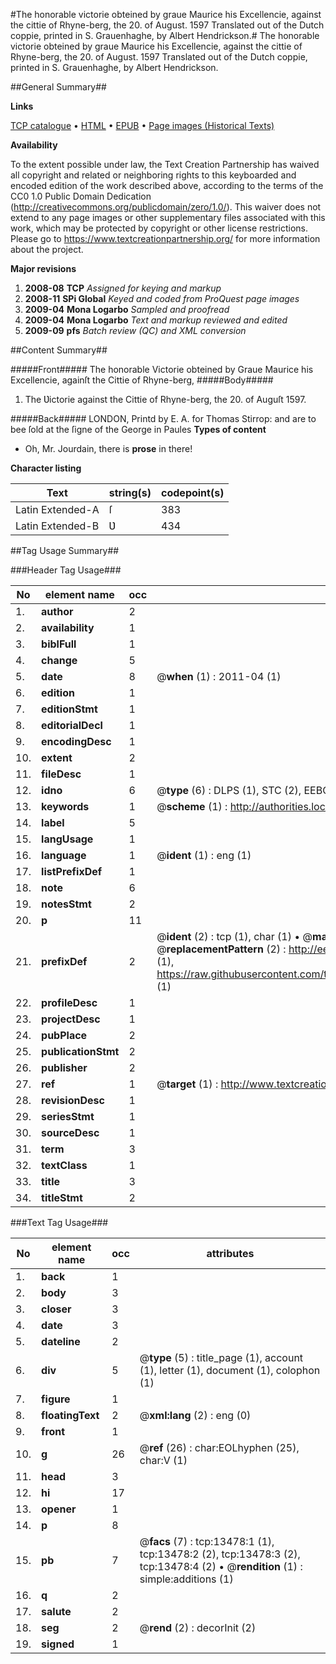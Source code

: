 #The honorable victorie obteined by graue Maurice his Excellencie, against the cittie of Rhyne-berg, the 20. of August. 1597 Translated out of the Dutch coppie, printed in S. Grauenhaghe, by Albert Hendrickson.#
The honorable victorie obteined by graue Maurice his Excellencie, against the cittie of Rhyne-berg, the 20. of August. 1597 Translated out of the Dutch coppie, printed in S. Grauenhaghe, by Albert Hendrickson.

##General Summary##

**Links**

[TCP catalogue](http://www.ota.ox.ac.uk/tcp/)  • 
[HTML](http://tei.it.ox.ac.uk/tcp/Texts-HTML/free/A07/A07278.html)  • 
[EPUB](http://tei.it.ox.ac.uk/tcp/Texts-EPUB/free/A07/A07278.epub) • 
[Page images (Historical Texts)](https://historicaltexts.jisc.ac.uk/eebo-99848388e)

**Availability**

To the extent possible under law, the Text Creation Partnership has waived all copyright and related or neighboring rights to this keyboarded and encoded edition of the work described above, according to the terms of the CC0 1.0 Public Domain Dedication (http://creativecommons.org/publicdomain/zero/1.0/). This waiver does not extend to any page images or other supplementary files associated with this work, which may be protected by copyright or other license restrictions. Please go to https://www.textcreationpartnership.org/ for more information about the project.

**Major revisions**

1. __2008-08__ __TCP__ *Assigned for keying and markup*
1. __2008-11__ __SPi Global__ *Keyed and coded from ProQuest page images*
1. __2009-04__ __Mona Logarbo__ *Sampled and proofread*
1. __2009-04__ __Mona Logarbo__ *Text and markup reviewed and edited*
1. __2009-09__ __pfs__ *Batch review (QC) and XML conversion*

##Content Summary##

#####Front#####
The honorable Victorie obteined by Graue Maurice his Excellencie, againſt the Cittie of Rhyne-berg, 
#####Body#####

1. The Ʋictorie against the Cittie of Rhyne-berg, the 20.  of Auguſt 1597.

#####Back#####
LONDON, Printd by E. A. for Thomas Stirrop: and are to bee ſold at the ſigne of the George in Paules
**Types of content**

  * Oh, Mr. Jourdain, there is **prose** in there!

**Character listing**


|Text|string(s)|codepoint(s)|
|---|---|---|
|Latin Extended-A|ſ|383|
|Latin Extended-B|Ʋ|434|

##Tag Usage Summary##

###Header Tag Usage###

|No|element name|occ|attributes|
|---|---|---|---|
|1.|__author__|2||
|2.|__availability__|1||
|3.|__biblFull__|1||
|4.|__change__|5||
|5.|__date__|8| @__when__ (1) : 2011-04 (1)|
|6.|__edition__|1||
|7.|__editionStmt__|1||
|8.|__editorialDecl__|1||
|9.|__encodingDesc__|1||
|10.|__extent__|2||
|11.|__fileDesc__|1||
|12.|__idno__|6| @__type__ (6) : DLPS (1), STC (2), EEBO-CITATION (1), PROQUEST (1), VID (1)|
|13.|__keywords__|1| @__scheme__ (1) : http://authorities.loc.gov/ (1)|
|14.|__label__|5||
|15.|__langUsage__|1||
|16.|__language__|1| @__ident__ (1) : eng (1)|
|17.|__listPrefixDef__|1||
|18.|__note__|6||
|19.|__notesStmt__|2||
|20.|__p__|11||
|21.|__prefixDef__|2| @__ident__ (2) : tcp (1), char (1)  •  @__matchPattern__ (2) : ([0-9\-]+):([0-9IVX]+) (1), (.+) (1)  •  @__replacementPattern__ (2) : http://eebo.chadwyck.com/downloadtiff?vid=$1&page=$2 (1), https://raw.githubusercontent.com/textcreationpartnership/Texts/master/tcpchars.xml#$1 (1)|
|22.|__profileDesc__|1||
|23.|__projectDesc__|1||
|24.|__pubPlace__|2||
|25.|__publicationStmt__|2||
|26.|__publisher__|2||
|27.|__ref__|1| @__target__ (1) : http://www.textcreationpartnership.org/docs/. (1)|
|28.|__revisionDesc__|1||
|29.|__seriesStmt__|1||
|30.|__sourceDesc__|1||
|31.|__term__|3||
|32.|__textClass__|1||
|33.|__title__|3||
|34.|__titleStmt__|2||


###Text Tag Usage###

|No|element name|occ|attributes|
|---|---|---|---|
|1.|__back__|1||
|2.|__body__|3||
|3.|__closer__|3||
|4.|__date__|3||
|5.|__dateline__|2||
|6.|__div__|5| @__type__ (5) : title_page (1), account (1), letter (1), document (1), colophon (1)|
|7.|__figure__|1||
|8.|__floatingText__|2| @__xml:lang__ (2) : eng (0)|
|9.|__front__|1||
|10.|__g__|26| @__ref__ (26) : char:EOLhyphen (25), char:V (1)|
|11.|__head__|3||
|12.|__hi__|17||
|13.|__opener__|1||
|14.|__p__|8||
|15.|__pb__|7| @__facs__ (7) : tcp:13478:1 (1), tcp:13478:2 (2), tcp:13478:3 (2), tcp:13478:4 (2)  •  @__rendition__ (1) : simple:additions (1)|
|16.|__q__|2||
|17.|__salute__|2||
|18.|__seg__|2| @__rend__ (2) : decorInit (2)|
|19.|__signed__|1||

